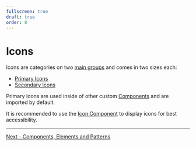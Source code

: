 ```yaml
---
fullscreen: true
draft: true
order: 8
---
```


<Intro>

# Icons

Icons are categories on two [main groups](!/icons) and comes in two sizes each:

- [Primary Icons](!/icons/primary)
- [Secondary Icons](!/icons/secondary)

Primary Icons are used inside of other custom [Components](!/uilib/components) and are imported by default.

It is recommended to use the [Icon Component](!/uilib/components/icon) to display icons for best accessibility.

---

[Next - Components, Elements and Patterns](/uilib/intro/09-layout?fullscreen)

</Intro>
